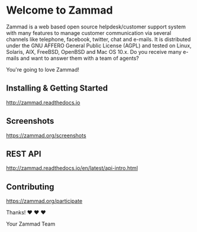 # Welcome to Zammad

Zammad is a web based open source helpdesk/customer support system with many
features to manage customer communication via several channels like telephone,
facebook, twitter, chat and e-mails. It is distributed under the GNU AFFERO
General Public License (AGPL) and tested on Linux, Solaris, AIX, FreeBSD,
OpenBSD and Mac OS 10.x. Do you receive many e-mails and want to answer them
with a team of agents?

You're going to love Zammad!


## Installing & Getting Started

http://zammad.readthedocs.io

## Screenshots

https://zammad.org/screenshots


## REST API

http://zammad.readthedocs.io/en/latest/api-intro.html


## Contributing

https://zammad.org/participate


Thanks! ❤️ ❤️ ❤️

 Your Zammad Team
